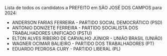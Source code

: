 Lista de todos os candidatos a PREFEITO em SÃO JOSÉ DOS CAMPOS para 2024:
- ANDERSON FARIAS FERREIRA - PARTIDO SOCIAL DEMOCRÁTICO (PSD)
- ANTONIO DONIZETE FERREIRA - PARTIDO SOCIALISTA DOS TRABALHADORES UNIFICADO (PSTU)
- ELTON ALVES RIBEIRO DE CARVALHO JÚNIOR - UNIÃO BRASIL (UNIÃO)
- WAGNER OCIMAR BALIEIRO - PARTIDO DOS TRABALHADORES (PT)
- EDUARDO PEDROSA CURY - PARTIDO LIBERAL (PL)